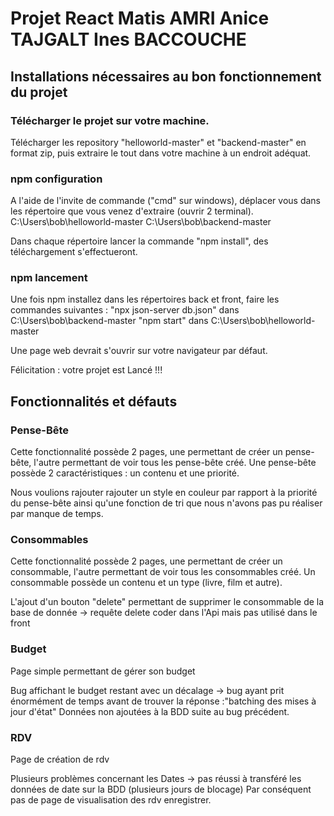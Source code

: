 # Projet React Matis AMRI Anice TAJGALT Ines BACCOUCHE

## Installations nécessaires au bon fonctionnement du projet

### Télécharger le projet sur votre machine.

Télécharger les repository "helloworld-master" et "backend-master" en format zip, puis extraire le tout dans votre machine à un endroit adéquat.

### npm configuration 

A l'aide de l'invite de commande ("cmd" sur windows), déplacer vous dans les répertoire que vous venez d'extraire (ouvrir 2 terminal).
C:\Users\bob\helloworld-master
C:\Users\bob\backend-master

Dans chaque répertoire lancer la commande "npm install", des téléchargement s'effectueront.

### npm lancement

Une fois npm installez dans les répertoires back et front, faire les commandes suivantes :
"npx json-server db.json" dans C:\Users\bob\backend-master
"npm start" dans C:\Users\bob\helloworld-master

Une page web devrait s'ouvrir sur votre navigateur par défaut.

Félicitation : votre projet est Lancé !!!

## Fonctionnalités et défauts

### Pense-Bête

Cette fonctionnalité possède 2 pages, une permettant de créer un pense-bête, l'autre permettant de voir tous les pense-bête créé.
Une pense-bête possède 2 caractéristiques : un contenu et une priorité.

Nous voulions rajouter rajouter un style en couleur par rapport à la priorité du pense-bête ainsi qu'une fonction de tri que nous n'avons pas pu réaliser par manque de temps.

### Consommables 

Cette fonctionnalité possède 2 pages, une permettant de créer un consommable, l'autre permettant de voir tous les consommables créé.
Un consommable possède un contenu et un type (livre, film et autre).

L'ajout d'un bouton "delete" permettant de supprimer le consommable de la base de donnée -> requête delete coder dans l'Api mais pas utilisé dans le front

### Budget 

Page simple permettant de gérer son budget

Bug affichant le budget restant avec un décalage -> bug ayant prit énormément de temps avant de trouver la réponse :"batching des mises à jour d'état"
Données non ajoutées à la BDD suite au bug précédent.

### RDV

Page de création de rdv 

Plusieurs problèmes concernant les Dates -> pas réussi à transféré les données de date sur la BDD (plusieurs jours de blocage)
Par conséquent pas de page de visualisation des rdv enregistrer.
